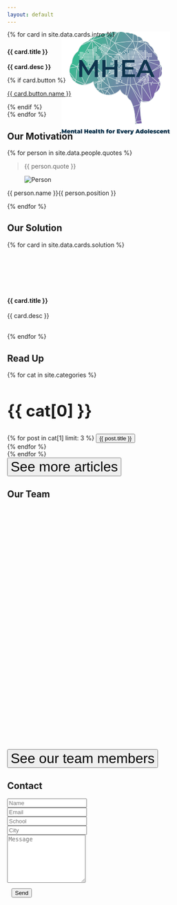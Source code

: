 ```yaml
---
layout: default
---
```


<header class="masthead bg-primary text-white text-center">
    <div class="container">
        <img class="img-fluid mb-5 pt-5 pb-5 d-block mx-auto" src="assets/img/logo.png" width="50%">
    </div>
</header>

<section id="intro" class="container" style="margin-top: -300px">
    <div class="row">
    {% for card in site.data.cards.intro %}
        <div class="col-md col-sm-12">
            <div class="card bg-light">
                <div class="card-body text-center">
                    <h3 class="card-title text-primary"><i class="fas fa-{{ card.symbol }}"></i></h3>
                    <h4 class="card-title text-primary"><b>{{ card.title }}</b></h4>
                    <p class="card-text"><b>{{ card.desc }}</b></p>
                    {% if card.button %}
                        <p class="card-text">
                            <a href="{{ card.button.link }}" class="btn btn-primary">{{ card.button.name }}</a>
                        </p>
                    {% endif %}
                </div>
            </div>
        </div>
    {% endfor %}
    </div>
</section>

<section id="motivation">
    <div class="container">
        <h1 class="display-3 pb-5 text-primary text-center">Our Motivation</h1>
        <div class="row">
            {% for person in site.data.people.quotes %}
                <div class="col">
                    <div class="box-testimony">
                        <blockquote>
                            <p>{{ person.quote }}</p>
                        </blockquote>
                        <div class="author">
                        <figure><img src="assets/img/people/{{ person.image }}" alt="Person"></figure>
                        <p>{{ person.name }}<span class="subtext">{{ person.position }}</span></p>
                        </div>
                    </div>
                </div>
            {% endfor %}
        </div>
    </div>
</section>

<section id="solution">
    <div class="container">
    <h1 class="display-3 p-5 text-white text-center">Our Solution</h1>
    <div class="row">
        {% for card in site.data.cards.solution %}
        <div class="col-md-6 col-sm-12">
        <div class="card text-white mb-3" style="background-color: transparent; border: none">
            <div class="card-body">
            <h1 class="card-title" style="font-size: 80px"><i class="fas fa-{{ card.symbol }}"></i></h1>
            <h4 class="card-title"><b>{{ card.title }}</b></h4>
            <p class="card-text">{{ card.desc }}</p>
            </div>
        </div>
        </div>
        <br>
        {% endfor %}
    </div>
    </div>
</section>

<section id="read" class="container">
  <h1 class="display-3 p-5 text-primary text-center">Read Up</h1>
  <!-- <div style="margin: 10px" class="text-center mt-4"> -->
    <div class="row">
      {% for cat in site.categories %}
        <div class="col-md-4 col-sm-12 text-center align-items-stretch pb-5">
          <h1 style="font-size: 37px" class="display-6 p-4 mb-5">{{ cat[0] }}</h1>
          {% for post in cat[1] limit: 3 %}
            <a href=" {{ post.url | relative_url }}" class="nounderline">
              <button type="button" class="btn btn-lg btn-primary btn-block shadow">
                {{ post.title }}
              </button>
            </a>
            <br/>
          {% endfor %}
        </div>
      {% endfor %}
    </div>
    <div class="row justify-content-center align-items-center">
      <a href="{{ "posts.html" | relative_url }}" class="nounderline">
        <button type="button" style="font-size: 32px;"  class="btn btn-lg btn-success btn-block shadow">
          See more articles
        </button>
      </a>
    </div>
  </section>

<section id="team" class="container text-center">
    <h1 class="display-3 p-5 text-primary">Our Team</h1>
        <div id="world-map" style="width: 1170; height: 560px"></div>
        <script>
          $(function(){
            $('#world-map').vectorMap({
              map: 'world_mill_en',
              backgroundColor: '#FFFFFF',
              zoomOnScroll: false,
              regionStyle: {
                initial: {
                  fill: '#50CDB1',
                  "fill-opacity": 1,
                  stroke: 'none',
                  "stroke-width": 0,
                  "stroke-opacity": 1
                },
                hover: {
                  "fill-opacity": 0.8,
                  cursor: 'pointer'
                },
                selected: {
                  fill: 'yellow'
                },
                selectedHover: {
                }
              },
              markers: [
                {latLng: [47.38, -122.19], name: 'Seattle'},
                {latLng: [25.21, 55.23], name: 'Sharjah'},
                {latLng: [28.36, 77.13], name: 'Delhi'},
                {latLng: [12.74, 77.83], name: 'Hosur'},
                {latLng: [13.5, 80.16], name: 'Chennai'},
                {latLng: [22.47, 86.12], name: 'Jamshedpur'},
                {latLng: [34.5, 74.47], name: 'Srinagar'},
                {latLng: [26.7588, 83.3697], name: 'Ghorakhpur'},
                {latLng: [26.51, 80.57], name: 'Lucknow'},
              ],
              markerStyle: {
                initial: {
                  fill: '#7d63aa',
                  stroke: '#7d63aa',
                  "fill-opacity": 1,
                  "stroke-width": 1,
                  "stroke-opacity": 1,
                  r: 5
                },
                hover: {
                  stroke: 'black',
                  "stroke-width": 2,
                  cursor: 'pointer'
                },
                selected: {
                  fill: 'blue'
                },
                selectedHover: {
                }
              }
            });
          });
        </script>
    <div class="row justify-content-center align-items-center">
      <a href="{{ "team.html" | relative_url }}" class="nounderline">
        <button type="button" style="font-size: 32px;"  class="btn btn-lg btn-success btn-block shadow">
          See our team members
        </button>
      </a>
    </div>
</section>

<section id="contact" class="text-center">
    <div class="container">
    <h1 class="display-3 p-5 text-white">Contact</h1>
    <div class="row-md-4">
        <form method="POST" action="https://formspree.io/contact@projectmhea.org">
        <div class="row">
            <div class="col m-2">
            <input type="text" name="name" class="form-control" placeholder="Name">
            </div>
            <div class="col m-2">
            <input type="email" name="email" class="form-control" placeholder="Email">
            </div>
        </div>
        <div class="row">
            <div class="col m-2">
            <input type="text" name="school" class="form-control" placeholder="School"/>
            </div>
            <div class="col m-2">
            <input type="text" name="city" class="form-control" placeholder="City"/>
            </div>
        </div>
        <textarea type="text" name="message" class="form-control m-2" rows="7" placeholder="Message"></textarea>
        <div style="margin: 10px" class="text-center mt-4">
            <button class="btn btn-primary" type="submit">Send<i class="fas fa-paper-plane ml-2"></i></button>
        </div>
        </form>
    </div>
    </div>
</section>

